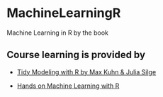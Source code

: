 
# MachineLearningR

Machine Learning in R by the book

## Course learning is provided by

- [Tidy Modeling with R by Max Kuhn & Julia Silge](https://www.tmwr.org/)

- [Hands on Machine Learning with R](https://bradleyboehmke.github.io/HOML/)

